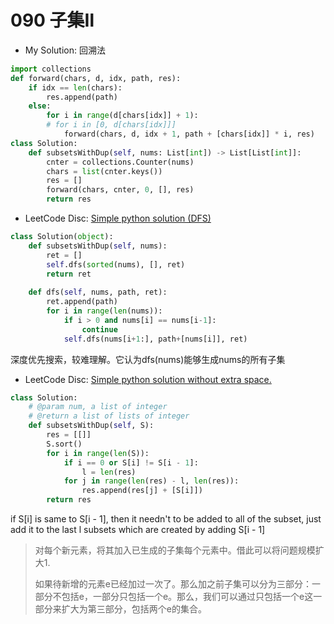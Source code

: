 # 090 子集Ⅱ

* My Solution: 回溯法

```python 
import collections
def forward(chars, d, idx, path, res):
    if idx == len(chars):
        res.append(path)
    else:
        for i in range(d[chars[idx]] + 1):
        # for i in [0, d[chars[idx]]]
            forward(chars, d, idx + 1, path + [chars[idx]] * i, res)
class Solution:
    def subsetsWithDup(self, nums: List[int]) -> List[List[int]]:
        cnter = collections.Counter(nums)
        chars = list(cnter.keys())
        res = []
        forward(chars, cnter, 0, [], res)
        return res
```

* LeetCode Disc: [Simple python solution (DFS)](https://leetcode.com/problems/subsets-ii/discuss/30305/Simple-python-solution-(DFS).)

```python
class Solution(object):
    def subsetsWithDup(self, nums):
        ret = []
        self.dfs(sorted(nums), [], ret)
        return ret
    
    def dfs(self, nums, path, ret):
        ret.append(path)
        for i in range(len(nums)):
            if i > 0 and nums[i] == nums[i-1]:
                continue
            self.dfs(nums[i+1:], path+[nums[i]], ret)	
```

深度优先搜索，较难理解。它认为dfs(nums)能够生成nums的所有子集

* LeetCode Disc: [Simple python solution without extra space.](https://leetcode.com/problems/subsets-ii/discuss/30166/Simple-python-solution-without-extra-space.)

```python
class Solution:
    # @param num, a list of integer
    # @return a list of lists of integer
    def subsetsWithDup(self, S):
        res = [[]]
        S.sort()
        for i in range(len(S)):
            if i == 0 or S[i] != S[i - 1]:
                l = len(res)
            for j in range(len(res) - l, len(res)):
                res.append(res[j] + [S[i]])
        return res
```

if S[i] is same to S[i - 1], then it needn't to be added to all of the subset, just add it to the last l subsets which are created by adding S[i - 1]

> 对每个新元素，将其加入已生成的子集每个元素中。借此可以将问题规模扩大1.
>
> 如果待新增的元素e已经加过一次了。那么加之前子集可以分为三部分：一部分不包括e，一部分只包括一个e。那么，我们可以通过只包括一个e这一部分来扩大为第三部分，包括两个e的集合。	